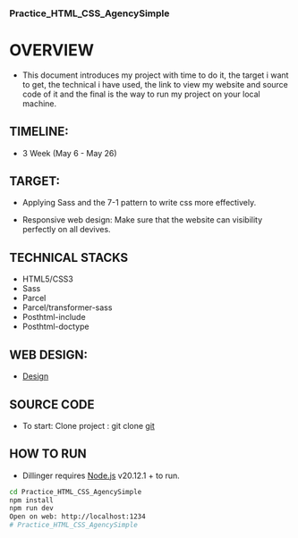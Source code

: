 ### Practice_HTML_CSS_AgencySimple

# OVERVIEW

 - This document introduces my project with time to do it, the target i want to get, the technical i have used, the link to view my website and source code of it and the final is the way to run my project on your local machine.

## TIMELINE:

-  3 Week (May 6 - May 26)

## TARGET:

- Applying Sass and the 7-1 pattern to write css more effectively.

- Responsive web design: Make sure that the website can visibility perfectly on all devives.

## TECHNICAL STACKS

- HTML5/CSS3
- Sass
- Parcel
- Parcel/transformer-sass
- Posthtml-include
- Posthtml-doctype

## WEB DESIGN:

- [Design](https://www.figma.com/file/RabBdppCXVHlM4LC0L1oSa/360%C2%B0-Agency-Simple-Website-(Community)?type=design&node-id=0-1&mode=design&t=gC3XKt06iHYD17P1-0)

## SOURCE CODE

- To start: Clone project : git clone [git](https://github.com/nhatanh19/Practice_HTML_CSS_AgencySimple.git)

## HOW TO RUN

- Dillinger requires [Node.js](https://nodejs.org/) v20.12.1 + to run.


```sh
cd Practice_HTML_CSS_AgencySimple
npm install
npm run dev
Open on web: http://localhost:1234
# Practice_HTML_CSS_AgencySimple